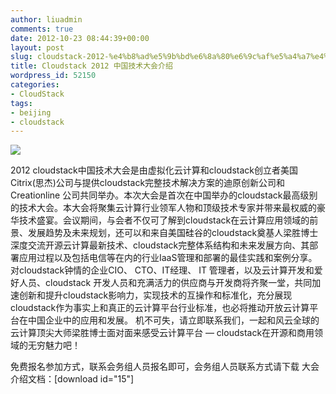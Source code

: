```yaml
---
author: liuadmin
comments: true
date: 2012-10-23 08:44:39+00:00
layout: post
slug: cloudstack-2012-%e4%b8%ad%e5%9b%bd%e6%8a%80%e6%9c%af%e5%a4%a7%e4%bc%9a%e4%bb%8b%e7%bb%8d
title: Cloudstack 2012 中国技术大会介绍
wordpress_id: 52150
categories:
- CloudStack
tags:
- beijing
- cloudstack
---
```


[![](http://cdn1.martinliu.cn/wp-content/uploads/2012/10/cloudstack-beijing-300x61.png)](http://cdn1.martinliu.cn/wp-content/uploads/2012/10/cloudstack-beijing.png)

2012 cloudstack中国技术大会是由虚拟化云计算和cloudstack创立者美国Citrix(思杰)公司与提供cloudstack完整技术解决方案的迪原创新公司和Creationline 公司共同举办。本次大会是首次在中国举办的cloudstack最高级别的技术大会。本大会将聚集云计算行业领军人物和顶级技术专家并带来最权威的豪华技术盛宴。会议期间，与会者不仅可了解到cloudstack在云计算应用领域的前景、发展趋势及未来规划，还可以和来自美国硅谷的cloudstack奠基人梁胜博士深度交流开源云计算最新技术、cloudstack完整体系结构和未来发展方向、其部署应用过程以及包括电信等在内的行业IaaS管理和部署的最佳实践和案例分享。
对cloudstack钟情的企业CIO、 CTO、IT经理、 IT 管理者，以及云计算开发和爱好人员、cloudstack 开发人员和充满活力的供应商与开发商将齐聚一堂，共同加速创新和提升cloudstack影响力，实现技术的互操作和标准化，充分展现cloudstack作为事实上和真正的云计算平台行业标准，也必将推动开放云计算平台在中国企业中的应用和发展。
机不可失，请立即联系我们，一起和风云全球的云计算顶尖大师梁胜博士面对面来感受云计算平台 — cloudstack在开源和商用领域的无穷魅力吧！

免费报名参加方式，联系会务组人员报名即可，会务组人员联系方式请下载 大会介绍文档：[download id="15"]




